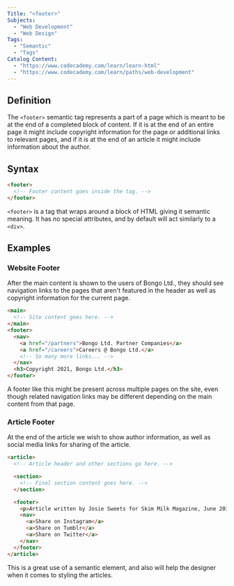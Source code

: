 ```yaml
---
Title: "<footer>"
Subjects:
  - "Web Development"
  - "Web Design"
Tags:
  - "Semantic"
  - "Tags"
Catalog Content:
  - "https://www.codecademy.com/learn/learn-html"
  - "https://www.codecademy.com/learn/paths/web-development"
---
```


## Definition 

The `<footer>` semantic tag represents a part of a page which is meant to be at the end of a completed block of content. If it is at the end of an entire page it might include copyright information for the page or additional links to relevant pages, and if it is at the end of an article it might include information about the author.

## Syntax

```html
<footer>
  <!-- Footer content goes inside the tag. -->
</footer>
``` 

`<footer>` is a tag that wraps around a block of HTML giving it semantic meaning. It has no special attributes, and by default will act similarly to a `<div>`.

## Examples

### Website Footer

After the main content is shown to the users of Bongo Ltd., they should see navigation links to the pages that aren't featured in the header as well as copyright information for the current page.

```html
<main>
  <!-- Site content goes here. -->
</main>
<footer>
  <nav>
    <a href="/partners">Bongo Ltd. Partner Companies</a>
    <a href="/careers">Careers @ Bongo Ltd.</a>
    <!-- So many more links... -->
  </nav>
  <h3>Copyright 2021, Bongo Ltd.</h3>
</footer>
```

A footer like this might be present across multiple pages on the site, even though related navigation links may be different depending on the main content from that page.

### Article Footer

At the end of the article we wish to show author information, as well as social media links for sharing of the article.

```html
<article>
  <!-- Article header and other sections go here. -->

  <section>
    <!-- Final section content goes here. -->
  </section>

  <footer>
    <p>Article written by Josie Sweets for Skim Milk Magazine, June 2019</p>
    <nav>
      <a>Share on Instagram</a>
      <a>Share on Tumblr</a>
      <a>Share on Twitter</a>
    </nav>
  </footer>
</article>
```

This is a great use of a semantic element, and also will help the designer when it comes to styling the articles.